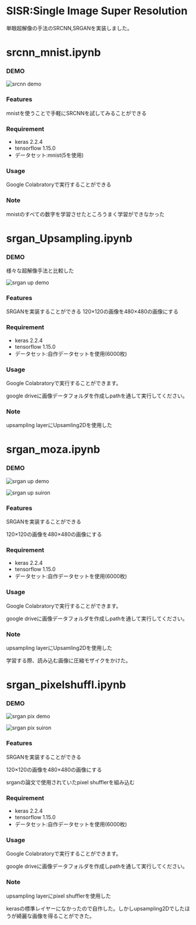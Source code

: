 # SISR:Single Image Super Resolution

単眼超解像の手法のSRCNN,SRGANを実装しました。

# srcnn_mnist.ipynb

### DEMO

![srcnn demo](https://user-images.githubusercontent.com/53184634/83299303-e312a000-a230-11ea-97a9-ade5663f9b19.png)

### Features

mnistを使うことで手軽にSRCNNを試してみることができる

### Requirement

* keras 2.2.4
* tensorflow 1.15.0
* データセット:mnist(5を使用)


### Usage

Google Colabratoryで実行することができる

### Note

mnistのすべての数字を学習させたところうまく学習ができなかった

# srgan_Upsampling.ipynb

### DEMO

様々な超解像手法と比較した

![srgan up demo](https://user-images.githubusercontent.com/53184634/83300554-2ff77600-a233-11ea-81f1-b75b190ff4c0.png)

### Features

SRGANを実装することができる
120×120の画像を480×480の画像にする

### Requirement

* keras 2.2.4
* tensorflow 1.15.0
* データセット:自作データセットを使用(6000枚)


### Usage

Google Colabratoryで実行することができます。

google driveに画像データフォルダを作成しpathを通して実行してください。

### Note

upsampling layerにUpsamling2Dを使用した

# srgan_moza.ipynb

### DEMO

![srgan up demo](https://user-images.githubusercontent.com/53184634/83299662-92e80d80-a231-11ea-8b96-b9e5ad95d951.png)

![srgan up suiron](https://user-images.githubusercontent.com/53184634/83300008-2c172400-a232-11ea-98ad-f6c93cf27057.png)

### Features

SRGANを実装することができる

120×120の画像を480×480の画像にする

### Requirement

* keras 2.2.4
* tensorflow 1.15.0
* データセット:自作データセットを使用(6000枚)


### Usage

Google Colabratoryで実行することができます。

google driveに画像データフォルダを作成しpathを通して実行してください。

### Note

upsampling layerにUpsamling2Dを使用した

学習する際、読み込む画像に圧縮モザイクをかけた。

# srgan_pixelshuffl.ipynb

### DEMO

![srgan pix demo](https://user-images.githubusercontent.com/53184634/83300139-67195780-a232-11ea-9796-1cbece1092e5.png)

![srgan pix suiron](https://user-images.githubusercontent.com/53184634/83300219-95973280-a232-11ea-8f1a-1e4c6c22cada.png)

### Features

SRGANを実装することができる

120×120の画像を480×480の画像にする

srganの論文で使用されていたpixel shufflerを組み込む

### Requirement

* keras 2.2.4
* tensorflow 1.15.0
* データセット:自作データセットを使用(6000枚)


### Usage

Google Colabratoryで実行することができます。

google driveに画像データフォルダを作成しpathを通して実行してください。

### Note

upsampling layerにpixel shufflerを使用した

kerasの標準レイヤーになかったので自作した。しかしupsampling2Dでしたほうが綺麗な画像を得ることができた。
